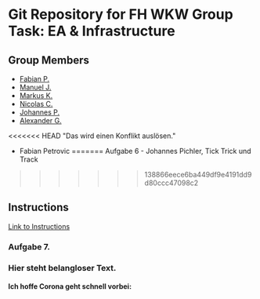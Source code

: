 # Git Repository for FH WKW Group Task: EA & Infrastructure
## Group Members
- [Fabian P.](https://github.com/fabi-an29)
- [Manuel J.](https://github.com/sigmodatabases)
- [Markus K.](https://github.com/markuskern93)
- [Nicolas C.](https://github.com/thenic95)
- [Johannes P.](https://github.com/joeherold)
- [Alexander G.](https://github.com/alexandergeischlaeger)

<<<<<<< HEAD
"Das wird einen Konflikt auslösen."
- Fabian Petrovic
=======
Aufgabe 6 - Johannes Pichler, Tick Trick und Track

>>>>>>> 138866eece6ba449df9e4191dd9d80ccc47098c2












## Instructions
[Link to Instructions](https://fhwzid-my.sharepoint.com/personal/rene_schakmann_edu_fh-wien_ac_at/_layouts/15/onedrive.aspx?csf=1&e=aCWs5f&cid=c5b04880-d279-48a1-a03e-6a68423247a8&FolderCTID=0x012000B2378A8437F9114D868C443108D33409&id=/personal/rene_schakmann_edu_fh-wien_ac_at/Documents/EA/06-UE-GIT.pdf&parent=/personal/rene_schakmann_edu_fh-wien_ac_at/Documents/EA)

### Aufgabe 7.

### Hier steht belangloser Text.

#### Ich hoffe Corona geht schnell vorbei:
